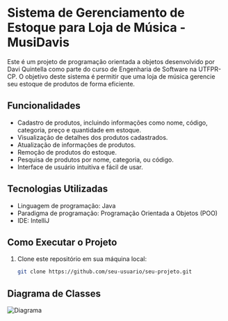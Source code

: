 # Sistema de Gerenciamento de Estoque para Loja de Música - MusiDavis

Este é um projeto de programação orientada a objetos desenvolvido por Davi Quintella como parte do curso de Engenharia de Software na UTFPR-CP. O objetivo deste sistema é permitir que uma loja de música gerencie seu estoque de produtos de forma eficiente.

## Funcionalidades

- Cadastro de produtos, incluindo informações como nome, código, categoria, preço e quantidade em estoque.
- Visualização de detalhes dos produtos cadastrados.
- Atualização de informações de produtos.
- Remoção de produtos do estoque.
- Pesquisa de produtos por nome, categoria, ou código.
- Interface de usuário intuitiva e fácil de usar.

## Tecnologias Utilizadas

- Linguagem de programação: Java
- Paradigma de programação: Programação Orientada a Objetos (POO)
- IDE: IntelliJ

## Como Executar o Projeto

1. Clone este repositório em sua máquina local:

   ```bash
   git clone https://github.com/seu-usuario/seu-projeto.git

## Diagrama de Classes
![Diagrama](Diagrama.png)
